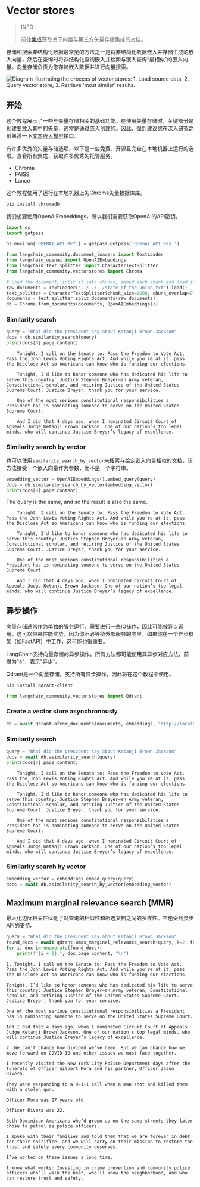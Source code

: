 # Vector stores

> INFO
>
> 前往[集成](https://python.langchain.com/docs/integrations/vectorstores/)获取关于内置与第三方矢量存储集成的文档。

存储和搜索非结构化数据最常见的方法之一是将非结构化数据嵌入并存储生成的嵌入向量，然后在查询时将非结构化查询嵌入并检索与嵌入查询“最相似”的嵌入向量。向量存储负责为您存储嵌入数据并进行向量搜索。

![Diagram illustrating the process of vector stores: 1. Load source data, 2. Query vector store, 3. Retrieve &#39;most similar&#39; results.](https://python.langchain.com/assets/images/vector_stores-125d1675d58cfb46ce9054c9019fea72.jpg)

## 开始

这个教程展示了一些与矢量存储相关的基础功能。在使用矢量存储时，关键部分是创建要放入其中的矢量，通常是通过嵌入创建的。因此，强烈建议您在深入研究之前熟悉一下[文本嵌入模型](https://python.langchain.com/docs/modules/data_connection/text_embedding/)接口。

有许多优秀的矢量存储选项，以下是一些免费、开源且完全在本地机器上运行的选项。查看所有集成，获取许多优秀的托管服务。

- Chroma
- FAISS
- Lance

这个教程使用了运行在本地机器上的Chroma矢量数据库库。

```bash
pip install chromadb
```



我们想要使用OpenAIEmbeddings，所以我们需要获取OpenAI的API密钥。

```python
import os
import getpass

os.environ['OPENAI_API_KEY'] = getpass.getpass('OpenAI API Key:')
```



```python
from langchain_community.document_loaders import TextLoader
from langchain_openai import OpenAIEmbeddings
from langchain.text_splitter import CharacterTextSplitter
from langchain_community.vectorstores import Chroma

# Load the document, split it into chunks, embed each chunk and load it into the vector store.
raw_documents = TextLoader('../../../state_of_the_union.txt').load()
text_splitter = CharacterTextSplitter(chunk_size=1000, chunk_overlap=0)
documents = text_splitter.split_documents(raw_documents)
db = Chroma.from_documents(documents, OpenAIEmbeddings())
```



### Similarity search

```python
query = "What did the president say about Ketanji Brown Jackson"
docs = db.similarity_search(query)
print(docs[0].page_content)
```



```text
    Tonight. I call on the Senate to: Pass the Freedom to Vote Act. Pass the John Lewis Voting Rights Act. And while you’re at it, pass the Disclose Act so Americans can know who is funding our elections.

    Tonight, I’d like to honor someone who has dedicated his life to serve this country: Justice Stephen Breyer—an Army veteran, Constitutional scholar, and retiring Justice of the United States Supreme Court. Justice Breyer, thank you for your service.

    One of the most serious constitutional responsibilities a President has is nominating someone to serve on the United States Supreme Court.

    And I did that 4 days ago, when I nominated Circuit Court of Appeals Judge Ketanji Brown Jackson. One of our nation’s top legal minds, who will continue Justice Breyer’s legacy of excellence.
```



### Similarity search by vector

也可以使用`similarity_search_by_vector`来搜索与给定嵌入向量相似的文档，该方法接受一个嵌入向量作为参数，而不是一个字符串。

```python
embedding_vector = OpenAIEmbeddings().embed_query(query)
docs = db.similarity_search_by_vector(embedding_vector)
print(docs[0].page_content)
```



The query is the same, and so the result is also the same.

```text
    Tonight. I call on the Senate to: Pass the Freedom to Vote Act. Pass the John Lewis Voting Rights Act. And while you’re at it, pass the Disclose Act so Americans can know who is funding our elections.

    Tonight, I’d like to honor someone who has dedicated his life to serve this country: Justice Stephen Breyer—an Army veteran, Constitutional scholar, and retiring Justice of the United States Supreme Court. Justice Breyer, thank you for your service.

    One of the most serious constitutional responsibilities a President has is nominating someone to serve on the United States Supreme Court.

    And I did that 4 days ago, when I nominated Circuit Court of Appeals Judge Ketanji Brown Jackson. One of our nation’s top legal minds, who will continue Justice Breyer’s legacy of excellence.
```



## 异步操作

向量存储通常作为单独的服务运行，需要进行一些IO操作，因此可能被异步调用。这可以带来性能优势，因为你不必等待外部服务的响应。如果你在一个异步框架（如FastAPI）中工作，这可能也很重要。

LangChain支持向量存储的异步操作。所有方法都可能使用其异步对应方法，前缀为"a"，表示"异步"。

Qdrant是一个向量存储，支持所有异步操作，因此将在这个教程中使用。

```bash
pip install qdrant-client
```



```python
from langchain_community.vectorstores import Qdrant
```



### Create a vector store asynchronously

```python
db = await Qdrant.afrom_documents(documents, embeddings, "http://localhost:6333")
```



### Similarity search

```python
query = "What did the president say about Ketanji Brown Jackson"
docs = await db.asimilarity_search(query)
print(docs[0].page_content)
```



```text
    Tonight. I call on the Senate to: Pass the Freedom to Vote Act. Pass the John Lewis Voting Rights Act. And while you’re at it, pass the Disclose Act so Americans can know who is funding our elections.

    Tonight, I’d like to honor someone who has dedicated his life to serve this country: Justice Stephen Breyer—an Army veteran, Constitutional scholar, and retiring Justice of the United States Supreme Court. Justice Breyer, thank you for your service.

    One of the most serious constitutional responsibilities a President has is nominating someone to serve on the United States Supreme Court.

    And I did that 4 days ago, when I nominated Circuit Court of Appeals Judge Ketanji Brown Jackson. One of our nation’s top legal minds, who will continue Justice Breyer’s legacy of excellence.
```



### Similarity search by vector

```python
embedding_vector = embeddings.embed_query(query)
docs = await db.asimilarity_search_by_vector(embedding_vector)
```



## Maximum marginal relevance search (MMR)

最大化边际相关性优化了对查询的相似性和所选文档之间的多样性。它也受到异步API的支持。

```python
query = "What did the president say about Ketanji Brown Jackson"
found_docs = await qdrant.amax_marginal_relevance_search(query, k=2, fetch_k=10)
for i, doc in enumerate(found_docs):
    print(f"{i + 1}.", doc.page_content, "\n")
```



```text
1. Tonight. I call on the Senate to: Pass the Freedom to Vote Act. Pass the John Lewis Voting Rights Act. And while you’re at it, pass the Disclose Act so Americans can know who is funding our elections.

Tonight, I’d like to honor someone who has dedicated his life to serve this country: Justice Stephen Breyer—an Army veteran, Constitutional scholar, and retiring Justice of the United States Supreme Court. Justice Breyer, thank you for your service.

One of the most serious constitutional responsibilities a President has is nominating someone to serve on the United States Supreme Court.

And I did that 4 days ago, when I nominated Circuit Court of Appeals Judge Ketanji Brown Jackson. One of our nation’s top legal minds, who will continue Justice Breyer’s legacy of excellence.

2. We can’t change how divided we’ve been. But we can change how we move forward—on COVID-19 and other issues we must face together.

I recently visited the New York City Police Department days after the funerals of Officer Wilbert Mora and his partner, Officer Jason Rivera.

They were responding to a 9-1-1 call when a man shot and killed them with a stolen gun.

Officer Mora was 27 years old.

Officer Rivera was 22.

Both Dominican Americans who’d grown up on the same streets they later chose to patrol as police officers.

I spoke with their families and told them that we are forever in debt for their sacrifice, and we will carry on their mission to restore the trust and safety every community deserves.

I’ve worked on these issues a long time.

I know what works: Investing in crime prevention and community police officers who’ll walk the beat, who’ll know the neighborhood, and who can restore trust and safety.
```